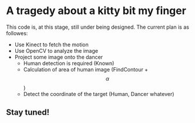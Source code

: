 
# A tragedy about a kitty bit my finger

This code is, at this stage, still under being designed. The current plan is as followes:

* Use Kinect to fetch the motion
* Use OpenCV to analyze the image 
* Project some image onto the dancer 
	* Human detection is required (Known)
	* Calculation of area of human image (FindContour + $$\alpha$$)
	* Detect the coordinate of the target (Human, Dancer whatever)

## Stay tuned!


